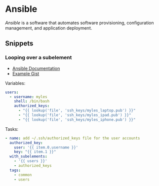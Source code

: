 # Ansible

<dfn>Ansible</dfn> is a software that automates software provisioning, configuration management, and application deployment.

## Snippets

### Looping over a subelement

-   [Ansible Documentation](https://docs.ansible.com/ansible/2.4/playbooks_loops.html#looping-over-subelements)
-   [Example Gist](https://gist.github.com/myles/2c1fb82c8764440756d910f981d9ff24)

Variables:

```yaml
users:
  - username: myles
    shell: /bin/bash
    authorized_keys:
      - "{{ lookup('file', 'ssh_keys/myles_laptop.pub') }}"
      - "{{ lookup('file', 'ssh_keys/myles_ipad.pub') }}"
      - "{{ lookup('file', 'ssh_keys/myles_iphone.pub') }}"
```

Tasks:

```yaml
- name: add ~/.ssh/authorized_keys file for the user accounts
  authorized_key:
    user: '{{ item.0.username }}'
    key: "{{ item.1 }}"
  with_subelements:
    - '{{ users }}'
    - authorized_keys
  tags:
    - common
    - users
```
